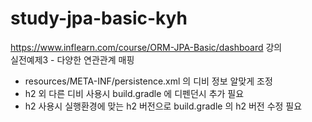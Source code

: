 # study-jpa-basic-kyh


https://www.inflearn.com/course/ORM-JPA-Basic/dashboard 강의  
실전예제3 - 다양한 연관관계 매핑

* resources/META-INF/persistence.xml 의 디비 정보 알맞게 조정  
* h2 외 다른 디비 사용시 build.gradle 에 디펜던시 추가 필요
* h2 사용시 실행환경에 맞는 h2 버전으로 build.gradle 의 h2 버전 수정 필요

